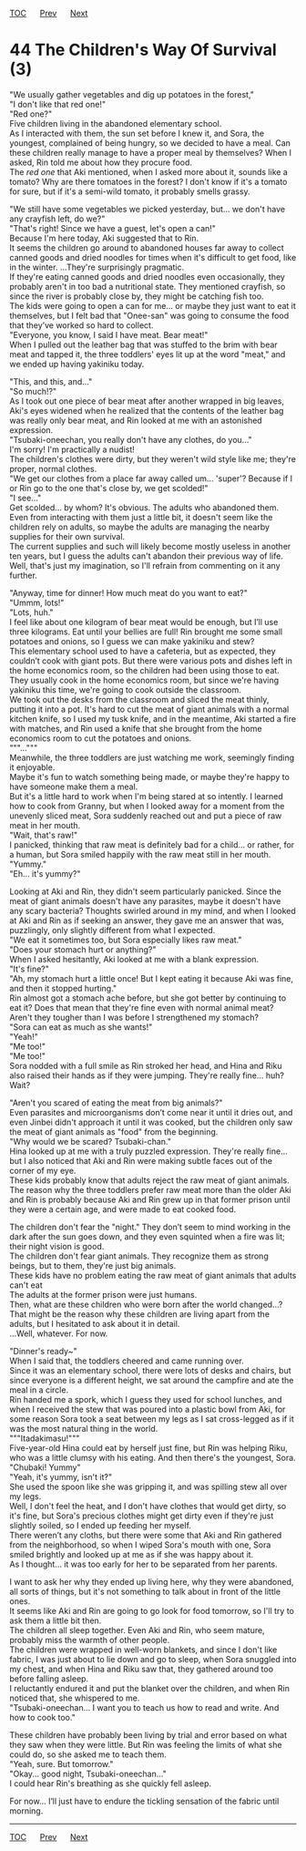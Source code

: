 [TOC](../readme.md)&nbsp;&nbsp;&nbsp;&nbsp;&nbsp;&nbsp;[Prev](section_0014.md)&nbsp;&nbsp;&nbsp;&nbsp;&nbsp;&nbsp;[Next](section_0016.md)



# 44 The Children's Way Of Survival (3)

"We usually gather vegetables and dig up potatoes in the forest,"  
"I don't like that red one!"  
"Red one?"  
Five children living in the abandoned elementary school.  
As I interacted with them, the sun set before I knew it, and Sora, the
youngest, complained of being hungry, so we decided to have a meal. Can
these children really manage to have a proper meal by themselves? When I
asked, Rin told me about how they procure food.  
The *red one* that Aki mentioned, when I asked more about it, sounds
like a tomato? Why are there tomatoes in the forest? I don't know if
it's a tomato for sure, but if it's a semi-wild tomato, it probably
smells grassy.  
  
"We still have some vegetables we picked yesterday, but... we don't have
any crayfish left, do we?"  
"That's right! Since we have a guest, let's open a can!"  
Because I'm here today, Aki suggested that to Rin.  
It seems the children go around to abandoned houses far away to collect
canned goods and dried noodles for times when it's difficult to get
food, like in the winter. ...They're surprisingly pragmatic.  
If they're eating canned goods and dried noodles even occasionally, they
probably aren't in too bad a nutritional state. They mentioned crayfish,
so since the river is probably close by, they might be catching fish
too.  
The kids were going to open a can for me... or maybe they just want to
eat it themselves, but I felt bad that "Onee-san" was going to consume
the food that they’ve worked so hard to collect.  
"Everyone, you know, I said I have meat. Bear meat!"  
When I pulled out the leather bag that was stuffed to the brim with bear
meat and tapped it, the three toddlers' eyes lit up at the word "meat,"
and we ended up having yakiniku today.  
  
"This, and this, and..."  
"So much!?"  
As I took out one piece of bear meat after another wrapped in big
leaves, Aki's eyes widened when he realized that the contents of the
leather bag was really only bear meat, and Rin looked at me with an
astonished expression.  
"Tsubaki-oneechan, you really don't have any clothes, do you..."  
I'm sorry! I'm practically a nudist!  
The children's clothes were dirty, but they weren't wild style like me;
they're proper, normal clothes.  
"We get our clothes from a place far away called um... 'super'? Because
if I or Rin go to the one that's close by, we get scolded!"  
"I see..."  
Get scolded... by whom? It's obvious. The adults who abandoned them.  
Even from interacting with them just a little bit, it doesn't seem like
the children rely on adults, so maybe the adults are managing the nearby
supplies for their own survival.  
The current supplies and such will likely become mostly useless in
another ten years, but I guess the adults can't abandon their previous
way of life.  
Well, that's just my imagination, so I'll refrain from commenting on it
any further.  
  
"Anyway, time for dinner! How much meat do you want to eat?"  
"Ummm, lots!"  
"Lots, huh."  
I feel like about one kilogram of bear meat would be enough, but I’ll
use three kilograms. Eat until your bellies are full! Rin brought me
some small potatoes and onions, so I guess we can make yakiniku and
stew?  
This elementary school used to have a cafeteria, but as expected, they
couldn’t cook with giant pots. But there were various pots and dishes
left in the home economics room, so the children had been using those to
eat.  
They usually cook in the home economics room, but since we're having
yakiniku this time, we're going to cook outside the classroom.  
We took out the desks from the classroom and sliced the meat thinly,
putting it into a pot. It's hard to cut the meat of giant animals with a
normal kitchen knife, so I used my tusk knife, and in the meantime, Aki
started a fire with matches, and Rin used a knife that she brought from
the home economics room to cut the potatoes and onions.  
"""..."""  
Meanwhile, the three toddlers are just watching me work, seemingly
finding it enjoyable.  
Maybe it's fun to watch something being made, or maybe they're happy to
have someone make them a meal.  
But it's a little hard to work when I'm being stared at so intently. I
learned how to cook from Granny, but when I looked away for a moment
from the unevenly sliced meat, Sora suddenly reached out and put a piece
of raw meat in her mouth.  
"Wait, that's raw!"  
I panicked, thinking that raw meat is definitely bad for a child... or
rather, for a human, but Sora smiled happily with the raw meat still in
her mouth.  
"Yummy."  
"Eh... it's yummy?"  
  
Looking at Aki and Rin, they didn't seem particularly panicked. Since
the meat of giant animals doesn't have any parasites, maybe it doesn't
have any scary bacteria? Thoughts swirled around in my mind, and when I
looked at Aki and Rin as if seeking an answer, they gave me an answer
that was, puzzlingly, only slightly different from what I expected.  
"We eat it sometimes too, but Sora especially likes raw meat."  
"Does your stomach hurt or anything?"  
When I asked hesitantly, Aki looked at me with a blank expression.  
"It's fine?"  
"Ah, my stomach hurt a little once! But I kept eating it because Aki was
fine, and then it stopped hurting."  
Rin almost got a stomach ache before, but she got better by continuing
to eat it? Does that mean that they're fine even with normal animal
meat? Aren't they tougher than I was before I strengthened my stomach?  
"Sora can eat as much as she wants!"  
"Yeah!"  
"Me too!"  
"Me too!"  
Sora nodded with a full smile as Rin stroked her head, and Hina and Riku
also raised their hands as if they were jumping. They're really fine...
huh? Wait?  
  
"Aren't you scared of eating the meat from big animals?"  
Even parasites and microorganisms don’t come near it until it dries out,
and even Jinbei didn't approach it until it was cooked, but the children
only saw the meat of giant animals as "food" from the beginning.  
"Why would we be scared? Tsubaki-chan."  
Hina looked up at me with a truly puzzled expression. They're really
fine... but I also noticed that Aki and Rin were making subtle faces out
of the corner of my eye.  
These kids probably know that adults reject the raw meat of giant
animals.  
The reason why the three toddlers prefer raw meat more than the older
Aki and Rin is probably because Aki and Rin grew up in that former
prison until they were a certain age, and were made to eat cooked
food.  
  
The children don't fear the "night." They don’t seem to mind working in
the dark after the sun goes down, and they even squinted when a fire was
lit; their night vision is good.  
The children don't fear giant animals. They recognize them as strong
beings, but to them, they're just big animals.  
These kids have no problem eating the raw meat of giant animals that
adults can't eat  
The adults at the former prison were just humans.  
Then, what are these children who were born after the world
changed...?  
That might be the reason why these children are living apart from the
adults, but I hesitated to ask about it in detail.  
...Well, whatever. For now.  
  
"Dinner's ready~"  
When I said that, the toddlers cheered and came running over.  
Since it was an elementary school, there were lots of desks and chairs,
but since everyone is a different height, we sat around the campfire and
ate the meal in a circle.  
Rin handed me a spork, which I guess they used for school lunches, and
when I received the stew that was poured into a plastic bowl from Aki,
for some reason Sora took a seat between my legs as I sat cross-legged
as if it was the most natural thing in the world.  
"""Itadakimasu!"""  
Five-year-old Hina could eat by herself just fine, but Rin was helping
Riku, who was a little clumsy with his eating. And then there's the
youngest, Sora.  
"Chubaki! Yummy"  
"Yeah, it's yummy, isn't it?"  
She used the spoon like she was gripping it, and was spilling stew all
over my legs.  
Well, I don't feel the heat, and I don't have clothes that would get
dirty, so it's fine, but Sora's precious clothes might get dirty even if
they're just slightly soiled, so I ended up feeding her myself.  
There weren’t any cloths, but there were some that Aki and Rin gathered
from the neighborhood, so when I wiped Sora's mouth with one, Sora
smiled brightly and looked up at me as if she was happy about it.  
As I thought... it was too early for her to be separated from her
parents.  
  
I want to ask her why they ended up living here, why they were
abandoned, all sorts of things, but it's not something to talk about in
front of the little ones.  
It seems like Aki and Rin are going to go look for food tomorrow, so
I'll try to ask them a little bit then.  
The children all sleep together. Even Aki and Rin, who seem mature,
probably miss the warmth of other people.  
The children were wrapped in well-worn blankets, and since I don't like
fabric, I was just about to lie down and go to sleep, when Sora snuggled
into my chest, and when Hina and Riku saw that, they gathered around too
before falling asleep.  
I reluctantly endured it and put the blanket over the children, and when
Rin noticed that, she whispered to me.  
"Tsubaki-oneechan... I want you to teach us how to read and write. And
how to cook too."  
  
These children have probably been living by trial and error based on
what they saw when they were little. But Rin was feeling the limits of
what she could do, so she asked me to teach them.  
"Yeah, sure. But tomorrow."  
"Okay... good night, Tsubaki-oneechan..."  
I could hear Rin's breathing as she quickly fell asleep.  
  
For now... I’ll just have to endure the tickling sensation of the fabric
until morning.  
  
  


---
[TOC](../readme.md)&nbsp;&nbsp;&nbsp;&nbsp;&nbsp;&nbsp;[Prev](section_0014.md)&nbsp;&nbsp;&nbsp;&nbsp;&nbsp;&nbsp;[Next](section_0016.md)

